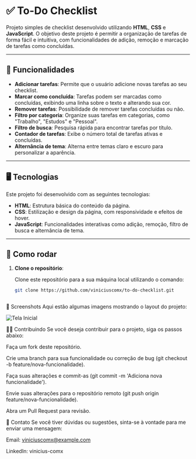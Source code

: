 # ✅ To-Do Checklist

Projeto simples de checklist desenvolvido utilizando **HTML**, **CSS** e **JavaScript**. O objetivo deste projeto é permitir a organização de tarefas de forma fácil e intuitiva, com funcionalidades de adição, remoção e marcação de tarefas como concluídas.

---

## 🔧 Funcionalidades

- **Adicionar tarefas**: Permite que o usuário adicione novas tarefas ao seu checklist.
- **Marcar como concluída**: Tarefas podem ser marcadas como concluídas, exibindo uma linha sobre o texto e alterando sua cor.
- **Remover tarefas**: Possibilidade de remover tarefas concluídas ou não.
- **Filtro por categoria**: Organize suas tarefas em categorias, como "Trabalho", "Estudos" e "Pessoal".
- **Filtro de busca**: Pesquisa rápida para encontrar tarefas por título.
- **Contador de tarefas**: Exibe o número total de tarefas ativas e concluídas.
- **Alternância de tema**: Alterna entre temas claro e escuro para personalizar a aparência.

---

## 🖥️ Tecnologias

Este projeto foi desenvolvido com as seguintes tecnologias:

- **HTML**: Estrutura básica do conteúdo da página.
- **CSS**: Estilização e design da página, com responsividade e efeitos de hover.
- **JavaScript**: Funcionalidades interativas como adição, remoção, filtro de busca e alternância de tema.

---

## 🚀 Como rodar

1. **Clone o repositório**:
   
   Clone este repositório para a sua máquina local utilizando o comando:

   ```bash
   git clone https://github.com/viniciuscomx/to-do-checklist.git



📸 Screenshots
Aqui estão algumas imagens mostrando o layout do projeto:

![Tela Inicial](https://github.com/user-attachments/assets/44ae2f74-e5c5-4170-b69a-47a6cfbd4f5c)


🧑‍💻 Contribuindo
Se você deseja contribuir para o projeto, siga os passos abaixo:

Faça um fork deste repositório.

Crie uma branch para sua funcionalidade ou correção de bug (git checkout -b feature/nova-funcionalidade).

Faça suas alterações e commit-as (git commit -m 'Adiciona nova funcionalidade').

Envie suas alterações para o repositório remoto (git push origin feature/nova-funcionalidade).

Abra um Pull Request para revisão.


💬 Contato
Se você tiver dúvidas ou sugestões, sinta-se à vontade para me enviar uma mensagem:

Email: viniciuscomx@example.com

LinkedIn: vinicius-comx
